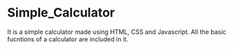 # Simple_Calculator

It is a simple calculator made using HTML, CSS and Javascript.
All the basic fucntions of a calculator are included in it.

